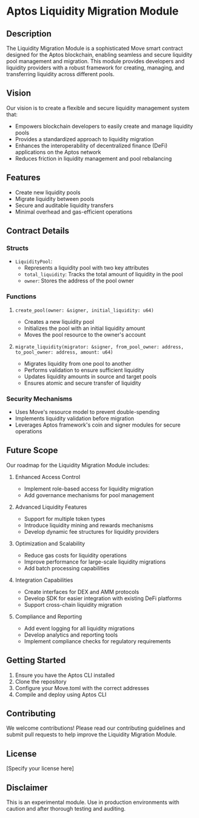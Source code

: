 # Aptos Liquidity Migration Module

## Description
The Liquidity Migration Module is a sophisticated Move smart contract designed for the Aptos blockchain, enabling seamless and secure liquidity pool management and migration. This module provides developers and liquidity providers with a robust framework for creating, managing, and transferring liquidity across different pools.

## Vision
Our vision is to create a flexible and secure liquidity management system that:
- Empowers blockchain developers to easily create and manage liquidity pools
- Provides a standardized approach to liquidity migration
- Enhances the interoperability of decentralized finance (DeFi) applications on the Aptos network
- Reduces friction in liquidity management and pool rebalancing

## Features
- Create new liquidity pools
- Migrate liquidity between pools
- Secure and auditable liquidity transfers
- Minimal overhead and gas-efficient operations

## Contract Details
### Structs
- `LiquidityPool`: 
  - Represents a liquidity pool with two key attributes
  - `total_liquidity`: Tracks the total amount of liquidity in the pool
  - `owner`: Stores the address of the pool owner

### Functions
1. `create_pool(owner: &signer, initial_liquidity: u64)`
   - Creates a new liquidity pool
   - Initializes the pool with an initial liquidity amount
   - Moves the pool resource to the owner's account

2. `migrate_liquidity(migrator: &signer, from_pool_owner: address, to_pool_owner: address, amount: u64)`
   - Migrates liquidity from one pool to another
   - Performs validation to ensure sufficient liquidity
   - Updates liquidity amounts in source and target pools
   - Ensures atomic and secure transfer of liquidity

### Security Mechanisms
- Uses Move's resource model to prevent double-spending
- Implements liquidity validation before migration
- Leverages Aptos framework's coin and signer modules for secure operations

## Future Scope
Our roadmap for the Liquidity Migration Module includes:

1. Enhanced Access Control
   - Implement role-based access for liquidity migration
   - Add governance mechanisms for pool management

2. Advanced Liquidity Features
   - Support for multiple token types
   - Introduce liquidity mining and rewards mechanisms
   - Develop dynamic fee structures for liquidity providers

3. Optimization and Scalability
   - Reduce gas costs for liquidity operations
   - Improve performance for large-scale liquidity migrations
   - Add batch processing capabilities

4. Integration Capabilities
   - Create interfaces for DEX and AMM protocols
   - Develop SDK for easier integration with existing DeFi platforms
   - Support cross-chain liquidity migration

5. Compliance and Reporting
   - Add event logging for all liquidity migrations
   - Develop analytics and reporting tools
   - Implement compliance checks for regulatory requirements

## Getting Started
1. Ensure you have the Aptos CLI installed
2. Clone the repository
3. Configure your Move.toml with the correct addresses
4. Compile and deploy using Aptos CLI

## Contributing
We welcome contributions! Please read our contributing guidelines and submit pull requests to help improve the Liquidity Migration Module.

## License
[Specify your license here]

## Disclaimer
This is an experimental module. Use in production environments with caution and after thorough testing and auditing.
